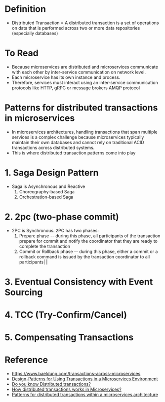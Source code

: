# Definition
* Distributed Transaction = A distributed transaction is a set of operations on data that is performed across two or more data repositories (especially databases)

# To Read
* Because microservices are distributed and microservices communicate with each other by inter-service communication on network level.
* Each microservice has its own instance and process.
* Therefore, services must interact using an inter-service communication protocols like HTTP, gRPC or message brokers AMQP protocol

# Patterns for distributed transactions in microservices
* In microservices architectures, handling transactions that span multiple services is a complex challenge because microservices typically maintain their own databases and cannot rely on traditional ACID transactions across distributed systems.
* This is where distributed transaction patterns come into play
# 1. Saga Design Pattern
* Saga is Asynchronous and Reactive
   1. Choreography-based Saga
   2. Orchestration-based Saga
# 2. 2pc (two-phase commit)
* 2PC is Synchronous. 2PC has two phases:
  1. Prepare phase -- during this phase, all participants of the transaction prepare for commit and notify the coordinator that they are ready to complete the transaction
  2. Commit or Rollback phase -- during this phase, either a commit or a rollback command is issued by the transaction coordinator to all participants| |
# 3. Eventual Consistency with Event Sourcing
# 4. TCC (Try-Confirm/Cancel)
# 5. Compensating Transactions



# Reference
* https://www.baeldung.com/transactions-across-microservices
* [Design-Patterns for Using Transactions in a Microservices Environment](https://www.youtube.com/watch?v=HF1RhHx_gu8)
* [Do you know Distributed transactions?](https://www.youtube.com/watch?v=1vjOv_f9L8I)
* [How distributed transactions works in Microservices?](https://www.youtube.com/watch?v=k925c1WN2LA)
* [Patterns for distributed transactions within a microservices architecture](https://developers.redhat.com/blog/2018/10/01/patterns-for-distributed-transactions-within-a-microservices-architecture#)
